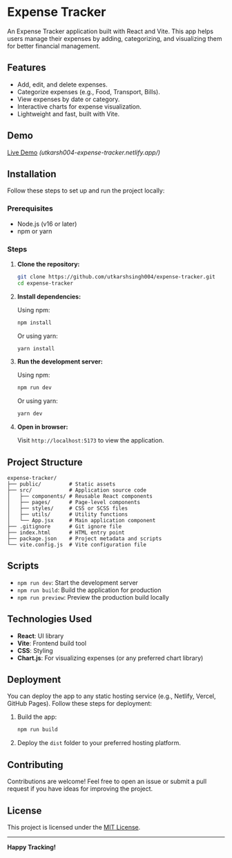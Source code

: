 # Expense Tracker

An Expense Tracker application built with React and Vite. This app helps users manage their expenses by adding, categorizing, and visualizing them for better financial management.

## Features

- Add, edit, and delete expenses.
- Categorize expenses (e.g., Food, Transport, Bills).
- View expenses by date or category.
- Interactive charts for expense visualization.
- Lightweight and fast, built with Vite.

## Demo

[Live Demo](#) *(utkarsh004-expense-tracker.netlify.app/)*

## Installation

Follow these steps to set up and run the project locally:

### Prerequisites

- Node.js (v16 or later)
- npm or yarn

### Steps

1. **Clone the repository:**

   ```bash
   git clone https://github.com/utkarshsingh004/expense-tracker.git
   cd expense-tracker
   ```

2. **Install dependencies:**

   Using npm:
   ```bash
   npm install
   ```

   Or using yarn:
   ```bash
   yarn install
   ```

3. **Run the development server:**

   Using npm:
   ```bash
   npm run dev
   ```

   Or using yarn:
   ```bash
   yarn dev
   ```

4. **Open in browser:**

   Visit `http://localhost:5173` to view the application.

## Project Structure

```
expense-tracker/
├── public/         # Static assets
├── src/            # Application source code
│   ├── components/ # Reusable React components
│   ├── pages/      # Page-level components
│   ├── styles/     # CSS or SCSS files
│   ├── utils/      # Utility functions
│   └── App.jsx     # Main application component
├── .gitignore      # Git ignore file
├── index.html      # HTML entry point
├── package.json    # Project metadata and scripts
└── vite.config.js  # Vite configuration file
```

## Scripts

- `npm run dev`: Start the development server
- `npm run build`: Build the application for production
- `npm run preview`: Preview the production build locally

## Technologies Used

- **React**: UI library
- **Vite**: Frontend build tool
- **CSS**: Styling
- **Chart.js**: For visualizing expenses (or any preferred chart library)

## Deployment

You can deploy the app to any static hosting service (e.g., Netlify, Vercel, GitHub Pages). Follow these steps for deployment:

1. Build the app:
   ```bash
   npm run build
   ```

2. Deploy the `dist` folder to your preferred hosting platform.

## Contributing

Contributions are welcome! Feel free to open an issue or submit a pull request if you have ideas for improving the project.

## License

This project is licensed under the [MIT License](LICENSE).

---

**Happy Tracking!**

